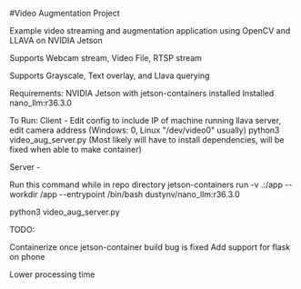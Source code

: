 #Video Augmentation Project

Example video streaming and augmentation application using OpenCV and LLAVA on NVIDIA Jetson 

Supports Webcam stream, Video File, RTSP stream

Supports Grayscale, Text overlay, and Llava querying

Requirements: NVIDIA Jetson with jetson-containers installed Installed nano_llm:r36.3.0

To Run: 
Client - Edit config to include IP of machine running llava server, edit camera address (Windows: 0, Linux "/dev/video0" usually)
python3 video_aug_server.py 
(Most likely will have to install dependencies, will be fixed when able to make container)

Server - 

Run this command while in repo directory jetson-containers run -v .:/app --workdir /app --entrypoint /bin/bash dustynv/nano_llm:r36.3.0

python3 video_aug_server.py

TODO:

Containerize once jetson-container build bug is fixed Add support for flask on phone

Lower processing time
